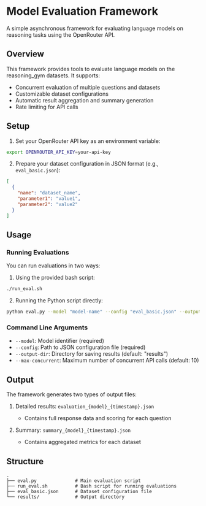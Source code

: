 # Model Evaluation Framework

A simple asynchronous framework for evaluating language models on reasoning tasks using the OpenRouter API.

## Overview

This framework provides tools to evaluate language models on the reasoning_gym datasets. It supports:
- Concurrent evaluation of multiple questions and datasets
- Customizable dataset configurations
- Automatic result aggregation and summary generation
- Rate limiting for API calls

## Setup

1. Set your OpenRouter API key as an environment variable:
```bash
export OPENROUTER_API_KEY=your-api-key
```

2. Prepare your dataset configuration in JSON format (e.g., `eval_basic.json`):
```json
[
  {
    "name": "dataset_name",
    "parameter1": "value1",
    "parameter2": "value2"
  }
]
```

## Usage

### Running Evaluations

You can run evaluations in two ways:

1. Using the provided bash script:
```bash
./run_eval.sh
```

2. Running the Python script directly:
```bash
python eval.py --model "model-name" --config "eval_basic.json" --output-dir "results"
```

### Command Line Arguments

- `--model`: Model identifier (required)
- `--config`: Path to JSON configuration file (required)
- `--output-dir`: Directory for saving results (default: "results")
- `--max-concurrent`: Maximum number of concurrent API calls (default: 10)

## Output

The framework generates two types of output files:

1. Detailed results: `evaluation_{model}_{timestamp}.json`
   - Contains full response data and scoring for each question

2. Summary: `summary_{model}_{timestamp}.json`
   - Contains aggregated metrics for each dataset

## Structure

```
.
├── eval.py              # Main evaluation script
├── run_eval.sh          # Bash script for running evaluations
├── eval_basic.json      # Dataset configuration file
└── results/             # Output directory
```
